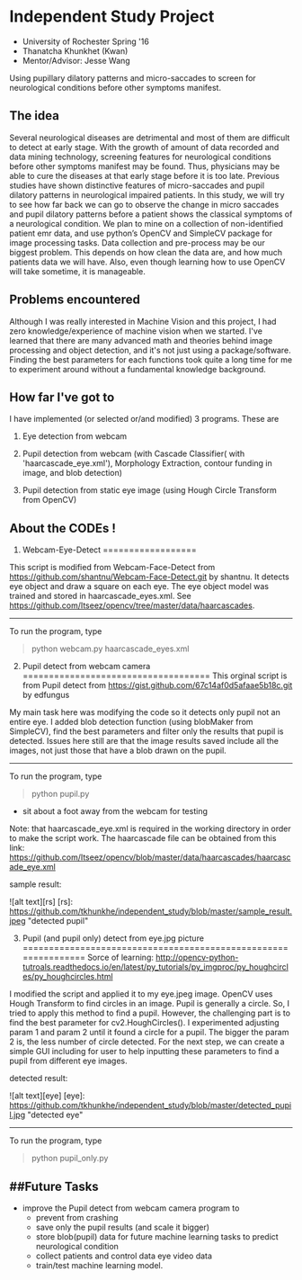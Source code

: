# Independent Study Project
- University of Rochester Spring '16
- Thanatcha Khunkhet (Kwan)
- Mentor/Advisor: Jesse Wang

Using pupillary dilatory patterns and micro-saccades to screen for neurological conditions before other symptoms manifest.

## The idea
Several neurological diseases are detrimental and most of them are difficult to detect at early stage. With the growth of amount of data recorded and data mining technology, screening features for neurological conditions before other symptoms manifest may be found. Thus, physicians may be able to cure the diseases at that early stage before it is too late. Previous studies have shown distinctive features of micro-saccades and pupil dilatory patterns in neurological impaired patients. In this study, we will try to see how far back we can go to observe the change in micro saccades and pupil dilatory patterns before a patient shows the classical symptoms of a neurological condition. We plan to mine on a collection of non-identified patient emr data, and use python’s OpenCV and SimpleCV package for image processing tasks. Data collection and pre-process may be our biggest problem. This depends on how clean the data are, and how much patients data we will have. Also, even though learning how to use OpenCV will take sometime, it is manageable.

## Problems encountered
Although I was really interested in Machine Vision and this project, I had zero knowledge/experience of machine vision when we started. I've learned that there are many advanced math and theories behind image processing and object detection, and it's not just using a package/software. Finding the best parameters for each functions took quite a long time for me to experiment around without a fundamental knowledge background.


## How far I've got to
I have implemented (or selected or/and modified) 3 programs. These are 

1. Eye detection from webcam

2. Pupil detection from webcam (with Cascade Classifier( with 'haarcascade_eye.xml'), Morphology Extraction, contour funding in image, and blob detection)

3. Pupil detection from static eye image (using Hough Circle Transform from OpenCV)


## About the CODEs !

1. Webcam-Eye-Detect
==================

This script is modified from Webcam-Face-Detect from https://github.com/shantnu/Webcam-Face-Detect.git by shantnu.
It detects eye object and draw a square on each eye. The eye object model was trained and stored in haarcascade_eyes.xml. See https://github.com/Itseez/opencv/tree/master/data/haarcascades. 

------------------------------------------------------------------------------------------------

To run the program, type

> python webcam.py haarcascade_eyes.xml


2. Pupil detect from webcam camera
====================================
This orginal script is from Pupil detect from https://gist.github.com/67c14af0d5afaae5b18c.git by edfungus

My main task here was modifying the code so it detects only pupil not an entire eye. I added blob detection function (using blobMaker from SimpleCV), find the best parameters and filter only the results that pupil is detected. 
Issues here still are that the image results saved include all the images, not just those that have a blob drawn on the pupil. 

------------------------------------------------------------------------------------------------

To run the program, type

> python pupil.py

- sit about a foot away from the webcam for testing 

Note: that haarcascade_eye.xml is required in the working directory in order to make the script work.
The haarcascade file can be obtained from this link: https://github.com/Itseez/opencv/blob/master/data/haarcascades/haarcascade_eye.xml

sample result: 

![alt text][rs]
[rs]: https://github.com/tkhunkhe/independent_study/blob/master/sample_result.jpeg "detected pupil"



3. Pupil (and pupil only) detect from eye.jpg picture
===============================================================
Sorce of learning: http://opencv-python-tutroals.readthedocs.io/en/latest/py_tutorials/py_imgproc/py_houghcircles/py_houghcircles.html

I modified the script and applied it to my eye.jpeg image. OpenCV uses Hough Transform to find circles in an image. Pupil is generally a circle. So, I tried to apply this method to find a pupil. However, the challenging part is to find the best parameter for cv2.HoughCircles(). I experimented adjusting param 1 and param 2 until it found a circle for a pupil. The bigger the param 2 is, the less number of circle detected. For the next step, we can create a simple GUI including for user to help inputting these parameters to find a pupil from different eye images.

detected result: 

![alt text][eye]
[eye]: https://github.com/tkhunkhe/independent_study/blob/master/detected_pupil.jpg "detected eye"


------------------------------------------------------------------------------------------------

To run the program, type

> python pupil_only.py


##Future Tasks
-----------------
- improve the Pupil detect from webcam camera program to 
	- prevent from crashing
	- save only the pupil results (and scale it bigger)
	- store blob(pupil) data for future machine learning tasks to predict neurological condition
	- collect patients and control data eye video data
	- train/test machine learning model.